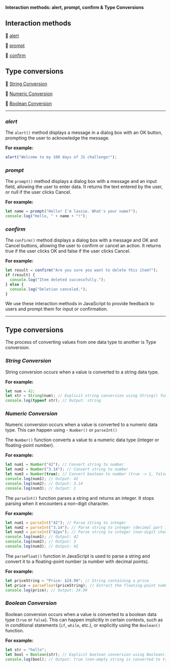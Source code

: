 
**Interaction methods: alert, prompt, confirm & Type Conversions**


## Interaction methods

🥑 [alert](#alert) 

🥑 [prompt](#prompt) 

🥑 [confirm](#confirm) 
 

## Type conversions

🥑 [String Conversion](#string-conversion) 

🥑 [Numeric Conversion](#numeric-conversion) 

🥑 [Boolean Conversion](#boolean-conversion) 

*****

### _alert_

The `alert()` method displays a message in a dialog box with an OK button, prompting the user to acknowledge the message.

**For example:**
```javascript                                               
alert("Welcome to my 100 days of JS challenge!");
```

### _prompt_

The `prompt()` method displays a dialog box with a message and an input field, allowing the user to enter data. It returns the text entered by the user, or null if the user clicks Cancel.

**For example:**
```javascript 
let name = prompt("Hello! I'm lassie. What's your name?");
console.log("Hello, " + name + "!");
```

### _confirm_

The `confirm()` method displays a dialog box with a message and OK and Cancel buttons, allowing the user to confirm or cancel an action. It returns true if the user clicks OK and false if the user clicks Cancel.

**For example:**
```javascript 
let result = confirm("Are you sure you want to delete this item?");
if (result) {
  console.log("Item deleted successfully.");
} else {
  console.log("Deletion canceled.");
}
```

We use these interaction methods in JavaScript to provide feedback to users and prompt them for input or confirmation.

*****

## Type conversions

The process of converting values from one data type to another is Type conversion.

### _String Conversion_

String conversion occurs when a value is converted to a string data type. 

**For example:**
```javascript 
let num = 42;
let str = String(num); // Explicit string conversion using String() function
console.log(typeof str); // Output: string
```

### _Numeric Conversion_

Numeric conversion occurs when a value is converted to a numeric data type. This can happen using - `Number()` or `parseInt()`

The `Number()` function converts a value to a numeric data type (integer or floating-point number).

**For example:**
```javascript 
let num1 = Number("42"); // Convert string to number
let num2 = Number("3.14"); // Convert string to number
let num3 = Number(true); // Convert boolean to number (true -> 1, false -> 0)
console.log(num1); // Output: 42
console.log(num2); // Output: 3.14
console.log(num3); // Output: 1
```

 The `parseInt()` function parses a string and returns an integer. It stops parsing when it encounters a non-digit character.

 **For example:**
```javascript 
let num1 = parseInt("42"); // Parse string to integer
let num2 = parseInt("3.14"); // Parse string to integer (decimal part is ignored)
let num3 = parseInt("42px"); // Parse string to integer (non-digit character stops parsing)
console.log(num1); // Output: 42
console.log(num2); // Output: 3
console.log(num3); // Output: 42
```

The `parseFloat()` function in JavaScript is used to parse a string and convert it to a floating-point number (a number with decimal points).

 **For example:**
```javascript 
let priceString = "Price: $24.99"; // String containing a price
let price = parseFloat(priceString); // Extract the floating-point number from the string
console.log(price); // Output: 24.99
```

### _Boolean Conversion_

Boolean conversion occurs when a value is converted to a boolean data type (`true` or `false`). This can happen implicitly in certain contexts, such as in conditional statements (`if`, `while`, etc.), or explicitly using the `Boolean()` function.

 **For example:**
```javascript 
let str = "hello";
let bool = Boolean(str); // Explicit boolean conversion using Boolean() function
console.log(bool); // Output: true (non-empty string is converted to true)
```